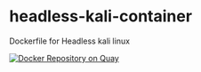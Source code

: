 # headless-kali-container
Dockerfile for Headless kali linux

[![Docker Repository on Quay](https://quay.io/repository/levigross/kali-linux-headless/status "Docker Repository on Quay")](https://quay.io/repository/levigross/kali-linux-headless)
